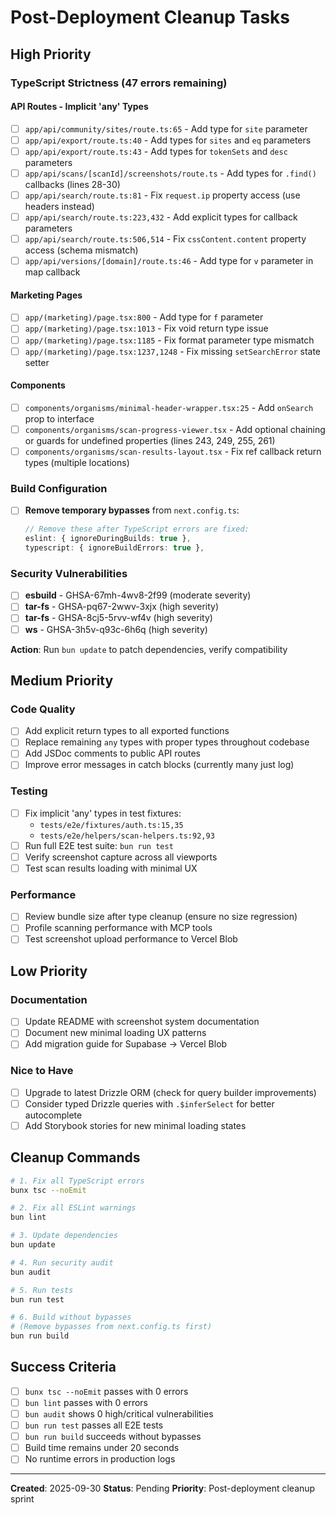 # Post-Deployment Cleanup Tasks

## High Priority

### TypeScript Strictness (47 errors remaining)

#### API Routes - Implicit 'any' Types
- [ ] `app/api/community/sites/route.ts:65` - Add type for `site` parameter
- [ ] `app/api/export/route.ts:40` - Add types for `sites` and `eq` parameters
- [ ] `app/api/export/route.ts:43` - Add types for `tokenSets` and `desc` parameters
- [ ] `app/api/scans/[scanId]/screenshots/route.ts` - Add types for `.find()` callbacks (lines 28-30)
- [ ] `app/api/search/route.ts:81` - Fix `request.ip` property access (use headers instead)
- [ ] `app/api/search/route.ts:223,432` - Add explicit types for callback parameters
- [ ] `app/api/search/route.ts:506,514` - Fix `cssContent.content` property access (schema mismatch)
- [ ] `app/api/versions/[domain]/route.ts:46` - Add type for `v` parameter in map callback

#### Marketing Pages
- [ ] `app/(marketing)/page.tsx:800` - Add type for `f` parameter
- [ ] `app/(marketing)/page.tsx:1013` - Fix void return type issue
- [ ] `app/(marketing)/page.tsx:1185` - Fix format parameter type mismatch
- [ ] `app/(marketing)/page.tsx:1237,1248` - Fix missing `setSearchError` state setter

#### Components
- [ ] `components/organisms/minimal-header-wrapper.tsx:25` - Add `onSearch` prop to interface
- [ ] `components/organisms/scan-progress-viewer.tsx` - Add optional chaining or guards for undefined properties (lines 243, 249, 255, 261)
- [ ] `components/organisms/scan-results-layout.tsx` - Fix ref callback return types (multiple locations)

### Build Configuration
- [ ] **Remove temporary bypasses** from `next.config.ts`:
  ```typescript
  // Remove these after TypeScript errors are fixed:
  eslint: { ignoreDuringBuilds: true },
  typescript: { ignoreBuildErrors: true },
  ```

### Security Vulnerabilities
- [ ] **esbuild** - GHSA-67mh-4wv8-2f99 (moderate severity)
- [ ] **tar-fs** - GHSA-pq67-2wwv-3xjx (high severity)
- [ ] **tar-fs** - GHSA-8cj5-5rvv-wf4v (high severity)
- [ ] **ws** - GHSA-3h5v-q93c-6h6q (high severity)

**Action**: Run `bun update` to patch dependencies, verify compatibility

## Medium Priority

### Code Quality
- [ ] Add explicit return types to all exported functions
- [ ] Replace remaining `any` types with proper types throughout codebase
- [ ] Add JSDoc comments to public API routes
- [ ] Improve error messages in catch blocks (currently many just log)

### Testing
- [ ] Fix implicit 'any' types in test fixtures:
  - `tests/e2e/fixtures/auth.ts:15,35`
  - `tests/e2e/helpers/scan-helpers.ts:92,93`
- [ ] Run full E2E test suite: `bun run test`
- [ ] Verify screenshot capture across all viewports
- [ ] Test scan results loading with minimal UX

### Performance
- [ ] Review bundle size after type cleanup (ensure no size regression)
- [ ] Profile scanning performance with MCP tools
- [ ] Test screenshot upload performance to Vercel Blob

## Low Priority

### Documentation
- [ ] Update README with screenshot system documentation
- [ ] Document new minimal loading UX patterns
- [ ] Add migration guide for Supabase → Vercel Blob

### Nice to Have
- [ ] Upgrade to latest Drizzle ORM (check for query builder improvements)
- [ ] Consider typed Drizzle queries with `.$inferSelect` for better autocomplete
- [ ] Add Storybook stories for new minimal loading states

## Cleanup Commands

```bash
# 1. Fix all TypeScript errors
bunx tsc --noEmit

# 2. Fix all ESLint warnings
bun lint

# 3. Update dependencies
bun update

# 4. Run security audit
bun audit

# 5. Run tests
bun run test

# 6. Build without bypasses
# (Remove bypasses from next.config.ts first)
bun run build
```

## Success Criteria

- [ ] `bunx tsc --noEmit` passes with 0 errors
- [ ] `bun lint` passes with 0 errors
- [ ] `bun audit` shows 0 high/critical vulnerabilities
- [ ] `bun run test` passes all E2E tests
- [ ] `bun run build` succeeds without bypasses
- [ ] Build time remains under 20 seconds
- [ ] No runtime errors in production logs

---

**Created**: 2025-09-30
**Status**: Pending
**Priority**: Post-deployment cleanup sprint